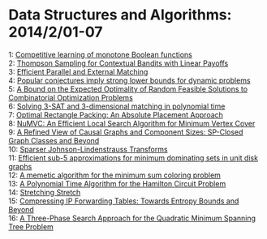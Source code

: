 # Data Structures and Algorithms: 2014/2/01-07  
1: [Competitive learning of monotone Boolean functions](https://doi.org/10.48550/arXiv.1401.8135)  
2: [Thompson Sampling for Contextual Bandits with Linear Payoffs](https://doi.org/10.48550/arXiv.1209.3352)  
3: [Efficient Parallel and External Matching](https://doi.org/10.48550/arXiv.1302.4587)  
4: [Popular conjectures imply strong lower bounds for dynamic problems](https://doi.org/10.48550/arXiv.1402.0054)  
5: [A Bound on the Expected Optimality of Random Feasible Solutions to  Combinatorial Optimization Problems](https://doi.org/10.48550/arXiv.1402.0423)  
6: [Solving 3-SAT and 3-dimensional matching in polynomial time](https://doi.org/10.48550/arXiv.1310.1971)  
7: [Optimal Rectangle Packing: An Absolute Placement Approach](https://doi.org/10.48550/arXiv.1402.0557)  
8: [NuMVC: An Efficient Local Search Algorithm for Minimum Vertex Cover](https://doi.org/10.48550/arXiv.1402.0584)  
9: [A Refined View of Causal Graphs and Component Sizes: SP-Closed Graph  Classes and Beyond](https://doi.org/10.48550/arXiv.1402.0588)  
10: [Sparser Johnson-Lindenstrauss Transforms](https://doi.org/10.48550/arXiv.1012.1577)  
11: [Efficient sub-5 approximations for minimum dominating sets in unit disk  graphs](https://doi.org/10.48550/arXiv.1204.3488)  
12: [A memetic algorithm for the minimum sum coloring problem](https://doi.org/10.48550/arXiv.1304.2641)  
13: [A Polynomial Time Algorithm for the Hamilton Circuit Problem](https://doi.org/10.48550/arXiv.1305.5976)  
14: [Stretching Stretch](https://doi.org/10.48550/arXiv.1401.2454)  
15: [Compressing IP Forwarding Tables: Towards Entropy Bounds and Beyond](https://doi.org/10.48550/arXiv.1402.1194)  
16: [A Three-Phase Search Approach for the Quadratic Minimum Spanning Tree  Problem](https://doi.org/10.48550/arXiv.1402.1379)  